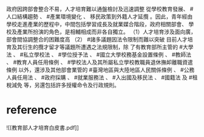 政府因跨部會整合不易，人才培育難以通盤檢討及迅速調整
		從學校教育發展、  #人口結構趨勢 、  #產業環境變化 、 移民政策到外籍人才延攬 。因此，青年經由學校走進產業的歷程中，中間包括學習成長及就業媒合階段，政府相關部會、 學校及產業所扮演的角色，是相輔相成而非各自獨立。
	（1）人才培育涉及面向廣，部會間協調整合的困難度高
	（2） #諸多議題因法令限制而難以突破 
	         目前人才培育及其衍生的攬才留才等議題所遭遇之法規限制，除 了有教育部所主管的 #大學法 、 #私立學校法 、 #學位授予法 、  #國立大學校務基金設置條例 、 #教師法 、 #教育人員任用條例 、 #學校法人及其所屬私立學校教職員退休撫卹離職資遣條例  以外，還涉及其他部會業管的 #臺灣地區與大陸地區人民關係條例 、 #公務人員任用法 、 #政府採購 、 #就業服務法 、 #入出國及移民法 、 #國籍法 及 #租稅減免 等，另還包括許多授權命令及行政規則。
			
			
# reference
![[教育部人才培育白皮書.pdf]]

